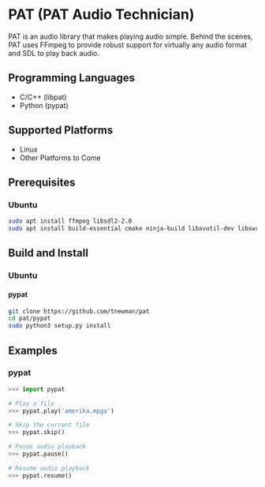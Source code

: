 # PAT (PAT Audio Technician)
PAT is an audio library that makes playing audio simple. Behind the scenes, PAT uses FFmpeg 
to provide robust support for virtually any audio format and SDL to play back audio.

## Programming Languages
- C/C++ (libpat)
- Python (pypat)

## Supported Platforms
- Linux
- Other Platforms to Come

## Prerequisites
### Ubuntu
```bash
sudo apt install ffmpeg libsdl2-2.0
sudo apt install build-essential cmake ninja-build libavutil-dev libswresample-dev libavdevice-dev libavcodec-dev libavformat-dev libswscale-dev libsdl2-dev
```

## Build and Install
### Ubuntu
#### pypat
```bash
git clone https://github.com/tnewman/pat
cd pat/pypat
sudo python3 setup.py install
```

## Examples
### pypat
```python
>>> import pypat

# Play a file
>>> pypat.play('amerika.mpga')

# Skip the current file
>>> pypat.skip()

# Pause audio playback
>>> pypat.pause()

# Resume audio playback
>>> pypat.resume()
```
